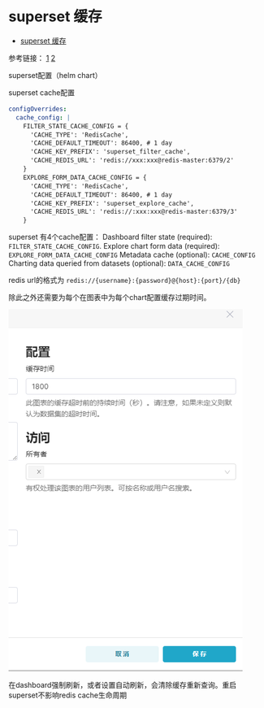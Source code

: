 # superset 缓存

<!-- @import "[TOC]" {cmd="toc" depthFrom=1 depthTo=6 orderedList=false} -->

<!-- code_chunk_output -->

- [superset 缓存](#superset-缓存)

<!-- /code_chunk_output -->


参考链接：
[1](https://superset.apache.org/docs/installation/cache/)
[2](https://www.restack.io/docs/superset-knowledge-superset-redis-auth-guide)

superset配置（helm chart）

superset cache配置

```yaml
configOverrides: 
  cache_config: |
    FILTER_STATE_CACHE_CONFIG = {
      'CACHE_TYPE': 'RedisCache',
      'CACHE_DEFAULT_TIMEOUT': 86400, # 1 day
      'CACHE_KEY_PREFIX': 'superset_filter_cache',
      'CACHE_REDIS_URL': 'redis://xxx:xxx@redis-master:6379/2'
    }
    EXPLORE_FORM_DATA_CACHE_CONFIG = {
      'CACHE_TYPE': 'RedisCache',
      'CACHE_DEFAULT_TIMEOUT': 86400, # 1 day
      'CACHE_KEY_PREFIX': 'superset_explore_cache',
      'CACHE_REDIS_URL': 'redis://:xxx:xxx@redis-master:6379/3'
    }
```

superset 有4个cache配置：
Dashboard filter state (required): `FILTER_STATE_CACHE_CONFIG`.
Explore chart form data (required): `EXPLORE_FORM_DATA_CACHE_CONFIG`
Metadata cache (optional): `CACHE_CONFIG`
Charting data queried from datasets (optional): `DATA_CACHE_CONFIG`

redis url的格式为 `redis://{username}:{password}@{host}:{port}/{db}`

除此之外还需要为每个在图表中为每个chart配置缓存过期时间。

![picture 0](asset_IMG/superset_cache/IMG_20240121-160314970.png)  

在dashboard强制刷新，或者设置自动刷新，会清除缓存重新查询。重启superset不影响redis cache生命周期
